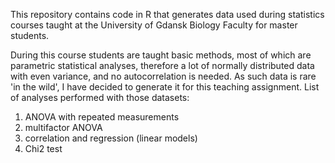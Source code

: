 This repository contains code in R that generates data used during statistics courses taught at the University of Gdansk Biology Faculty for master students.

During this course students are taught basic methods, most of which are parametric statistical analyses, therefore a lot of normally distributed data with even variance, and no autocorrelation is needed.
As such data is rare 'in the wild', I have decided to generate it for this teaching assignment. List of analyses performed with those datasets:
1) ANOVA with repeated measurements
2) multifactor ANOVA
3) correlation and regression (linear models)
4) Chi2 test

